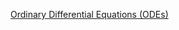 
[Ordinary Differential Equations (ODEs)](https://www.youtube.com/playlist?list=PLHXZ9OQGMqxde-SlgmWlCmNHroIWtujBw)
